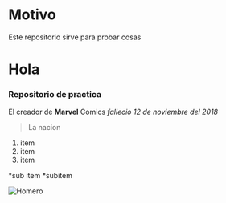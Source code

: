 # Motivo

Este repositorio sirve para probar cosas

# Hola
### Repositorio de practica

El creador de **Marvel** Comics _fallecio_ *12 de noviembre del 2018*
>La nacion

1. item
2. item
3. item

*sub item
*subitem

![Homero](https://schmitman.com/wp-content/uploads/2015/08/homer2-680x380.png)
